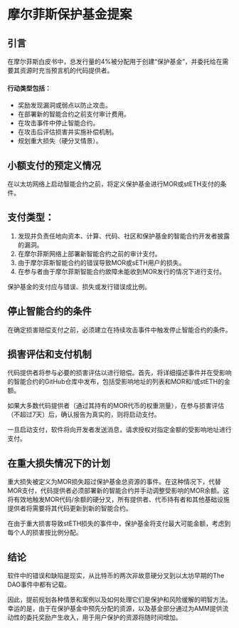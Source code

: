 # 摩尔菲斯保护基金提案

## 引言
在摩尔菲斯白皮书中，总发行量的4%被分配用于创建“保护基金”，并委托给在需要其资源时充当预言机的代码提供者。

#### 行动类型包括：
- 奖励发现漏洞或弱点以防止攻击。
- 在部署新的智能合约之前支付审计费用。
- 在攻击事件中停止智能合约。
- 在攻击后评估损害并实施补偿机制。
- 规划重大损失（硬分叉情景）。

## 小额支付的预定义情况
在以太坊网络上启动智能合约之前，将定义保护基金进行MOR或stETH支付的条件。

## 支付类型：
1. 发现并负责任地向资本、计算、代码、社区和保护基金的智能合约开发者披露的漏洞。
2. 在摩尔菲斯网络上部署新智能合约之前的审计支付。
3. 由于摩尔菲斯智能合约的错误导致MOR或sETH用户的损失。
4. 在参与者由于摩尔菲斯智能合约故障未能收到MOR发行的情况下进行支付。

保护基金的支付应与错误、损失或发行错误成比例。

## 停止智能合约的条件
在确定损害赔偿支付之前，必须建立在持续攻击事件中触发停止智能合约的条件。

## 损害评估和支付机制
代码提供者将参与必要的损害评估以进行赔偿。首先，将详细描述事件并在受影响的智能合约的GitHub仓库中发布，包括受影响地址的列表和MOR和/或stETH的金额。

如果大多数代码提供者（通过其持有的MOR代币的权重测量），在参与损害评估（不超过7天）后，确认报告为真实的，则将启动支付。

一旦启动支付，软件将向开发者发送消息，请求授权对指定金额的受影响地址进行支付。

## 在重大损失情况下的计划
重大损失被定义为MOR损失超过保护基金总资源的事件。在这种情况下，代替MOR支付，代码提供者必须部署新的智能合约并手动调整受影响的MOR余额。这将有效地触发MOR代码/余额的硬分叉，所有提供者、代币持有者和其他基础设施提供者将需要将其代码更新到新的智能合约。

在由于重大损害导致stETH损失的事件中，保护基金将支付最大可能金额，考虑到每个人的损害按比例分配。

## 结论
软件中的错误和缺陷是现实，从比特币的两次非故意硬分叉到以太坊早期的The DAO事件中都有记载。

因此，提前规划各种情景和案例以及如何处理它们是保护和风险缓解的明智方法。幸运的是，由于在保护基金中预先分配的资源，以及基金部分通过为AMM提供流动性的委托奖励产生收入，用于用户保护的资源将随时间增加。